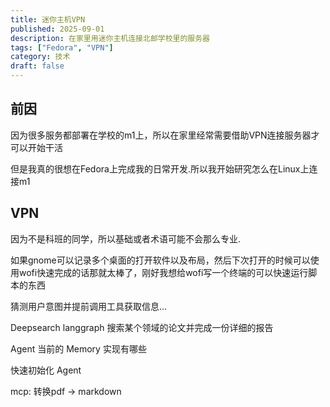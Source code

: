 ```yaml
---
title: 迷你主机VPN
published: 2025-09-01
description: 在家里用迷你主机连接北邮学校里的服务器
tags: ["Fedora", "VPN"]
category: 技术
draft: false
---
```


## 前因
因为很多服务都部署在学校的m1上，所以在家里经常需要借助VPN连接服务器才可以开始干活

但是我真的很想在Fedora上完成我的日常开发.所以我开始研究怎么在Linux上连接m1

## VPN
因为不是科班的同学，所以基础或者术语可能不会那么专业.

如果gnome可以记录多个桌面的打开软件以及布局，然后下次打开的时候可以使用wofi快速完成的话那就太棒了，刚好我想给wofi写一个终端的可以快速运行脚本的东西

猜测用户意图并提前调用工具获取信息...

Deepsearch langgraph 搜索某个领域的论文并完成一份详细的报告

Agent 当前的 Memory 实现有哪些

快速初始化 Agent

mcp: 转换pdf -> markdown


